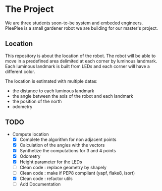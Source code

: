 # The Project

We are three students soon-to-be system and embeded engineers.
PleePlee is a small gardener robot we are building for our master's project.

## Location

This repository is about the location of the robot. The robot will be able to
move in a predefined area delimited at each corner by luminous landmark.
Each luminous landmark is built from LEDs and each corner will have a different
color.

The location is estimated with multiple datas:
  - the distance to each luminous landmark
  - the angle between the axis of the robot and each landmark
  - the position of the north
  - odometry

## TODO

* Compute location
  * [X] Complete the algorithm for non adjacent points
  * [X] Calculation of the angles with the vectors
  * [X] Synthetize the computations for 3 and 4 points
  * [X] Odometry
  * [X] Height parameter for the LEDs
  * [ ] Clean code : replace geometry by shapely
  * [ ] Clean code : make if PEP8 compliant (yapf, flake8, isort)
  * [X] Clean code : refactor utils
  * [ ] Add Documentation
